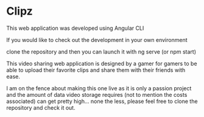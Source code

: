 
# Clipz

This web application was developed using Angular CLI

If you would like to check out the development in your own environment

clone the repository and then you can launch it with ng serve (or npm start)

This video sharing web application is designed by a gamer for gamers to be able
to upload their favorite clips and share them with their friends with ease.

I am on the fence about making this one live as it is only a passion project and the
amount of data video storage requires (not to mention the costs associated) can get
pretty high... none the less, please feel free to clone the repository and check it out.






